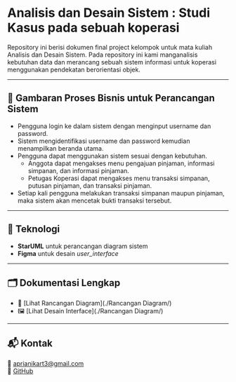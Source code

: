 # Analisis dan Desain Sistem : Studi Kasus pada sebuah koperasi

Repository ini berisi dokumen final project kelompok untuk mata kuliah Analisis dan Desain Sistem.
Pada repository ini kami manganalisis kebutuhan data dan merancang sebuah sistem informasi untuk koperasi menggunakan pendekatan berorientasi objek.

---

## 🧾 Gambaran Proses Bisnis untuk Perancangan Sistem

- Pengguna login ke dalam sistem dengan menginput username dan password.
- Sistem mengidentifikasi username dan password kemudian menampilkan beranda utama.
- Pengguna dapat menggunakan sistem sesuai dengan kebutuhan.
    - Anggota dapat mengakses menu pengajuan pinjaman, informasi simpanan, dan informasi pinjaman.
    - Petugas Koperasi dapat mengakses menu transaksi simpanan, putusan pinjaman, dan transaksi pinjaman.
- Setiap kali pengguna melakukan transaksi simpanan maupun pinjaman, maka sistem akan mencetak bukti transaksi tersebut.

---

## 📌 Teknologi

- **StarUML** untuk perancangan diagram sistem
- **Figma** untuk desain _user_interface_

---

## 🗂️ Dokumentasi Lengkap

- 📄 [Lihat Rancangan Diagram](./Rancangan Diagram/)
- 🖼️ [Lihat Desain Interface](./Rancangan Diagram/)

---

## 📬 Kontak

📧 aprianikart3@gmail.com  
👤 [GitHub](https://github.com/aprianikartini)
